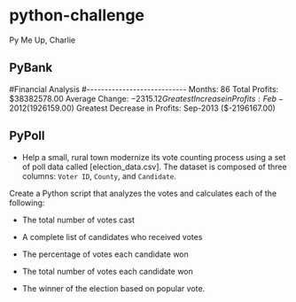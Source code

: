 # python-challenge
Py Me Up, Charlie

## PyBank

#Financial Analysis
#----------------------------
Months: 86
Total Profits: $38382578.00
Average Change: $-2315.12
Greatest Increase in Profits: Feb-2012 ($1926159.00)
Greatest Decrease in Profits: Sep-2013 ($-2196167.00)


## PyPoll

* Help a small, rural town modernize its vote counting process using a set of poll data called [election_data.csv]. The dataset is composed of three columns: `Voter ID`, `County`, and `Candidate`. 

Create a Python script that analyzes the votes and calculates each of the following:

  * The total number of votes cast

  * A complete list of candidates who received votes

  * The percentage of votes each candidate won

  * The total number of votes each candidate won

  * The winner of the election based on popular vote.
